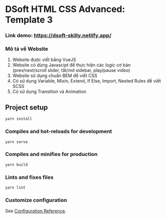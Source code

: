 # DSoft HTML CSS Advanced: Template 3

### Link demo: https://dsoft-skilly.netlify.app/

### Mô tả về Website

1. Website được viết bằng VueJS
2. Website có dùng Javascipt để thực hiện các logic cơ bản (prev/next/scroll slider, tắt/mở sidebar, play/pause video)
3. Website sử dụng chuẩn BEM để viết CSS
4. Có sử dụng Variable, Mixin, Extend, If Else, Import, Nested Rules​ để viết SCSS
5. Có sử dụng Transition và Animation

## Project setup

```
yarn install
```

### Compiles and hot-reloads for development

```
yarn serve
```

### Compiles and minifies for production

```
yarn build
```

### Lints and fixes files

```
yarn lint
```

### Customize configuration

See [Configuration Reference](https://cli.vuejs.org/config/).
